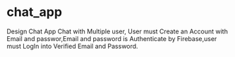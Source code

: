# chat_app

Design Chat App Chat with Multiple user, User must Create an Account with Email and passwor,Email and password is Authenticate by Firebase,user must LogIn into Verified Email and Password.  

